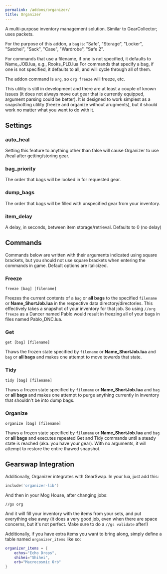 ```yaml
---
permalink: /addons/organizer/
title: Organizer
---
```


A multi-purpose inventory management solution. Similar to GearCollector; uses packets.

For the purpose of this addon, a `bag` is: "Safe", "Storage", "Locker", "Satchel", "Sack", "Case", "Wardrobe", "Safe 2". 

For commands that use a filename, if one is not specified, it defaults to Name_JOB.lua, e.g., Rooks_PLD.lua
For commands that specify a bag, if one is not specified, it defaults to all, and will cycle through all of them.

The addon command is `org`, so `org freeze` will freeze, etc.

This utility is still in development and there are at least a couple of known issues (it does not always move out gear that is currently equipped, argument parsing could be better). It is designed to work simplest as a snapshotting utility (freeze and organize without arugments), but it should work no matter what you want to do with it.

## Settings

### auto_heal
Setting this feature to anything other than false will cause Organizer to use /heal after getting/storing gear.

### bag_priority
The order that bags will be looked in for requested gear.

### dump_bags
The order that bags will be filled with unspecified gear from your inventory.

### item_delay
A delay, in seconds, between item storage/retrieval. Defaults to 0 (no delay)


## Commands
Commands below are written with their arguments indicated using square brackets, but you should not use square brackets when entering the commands in game. Default options are italicized.

### Freeze
```
freeze [bag] [filename]
```

Freezes the current contents of a `bag` or **all bags** to the specified `filename` or **Name\_ShortJob.lua** in the respective data directory/directories. This effectively takes a snapshot of your inventory for that job. So using `//org freeze` as a Dancer named Pablo would result in freezing all of your bags in files named Pablo_DNC.lua.

### Get
```
get [bag] [filename]
```

Thaws the frozen state specified by `filename` or **Name\_ShortJob.lua** and `bag` or **all bags** and makes one attempt to move towards that state.

### Tidy
```
tidy [bag] [filename]
```

Thaws a frozen state specified by `filename` or **Name\_ShortJob.lua** and `bag` or **all bags** and makes one attempt to purge anything currently in inventory that shouldn't be into dump bags.

### Organize
```
organize [bag] [filename]
```

Thaws a frozen state specified by `filename` or **Name\_ShortJob.lua** and `bag` or **all bags** and executes repeated Get and Tidy commands until a steady state is reached (aka. you have your gear). With no arguments, it will attempt to restore the entire thawed snapshot.

## Gearswap Integration
Additionally, Organizer integrates with GearSwap. In your lua, just add this:

```lua
include('organizer-lib')
```

And then in your Mog House, after changing jobs:

```
//gs org
```

And it will fill your inventory with the items from your sets, and put everything else away (it does a very good job, even when there are space concerns, but it's not perfect. Make sure to do a `//gs validate` after!)

Additionally, if you have extra items you want to bring along, simply define a table named `organizer_items` like so:

```lua
organizer_items = {
    echos="Echo Drops",
    shihei="Shihei",
    orb="Macrocosmic Orb"
}
```
